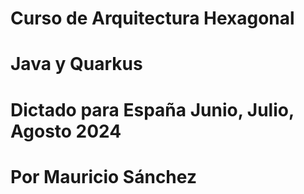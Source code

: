 # Curso de Arquitectura Hexagonal 
# Java y Quarkus 
# Dictado para España Junio, Julio, Agosto 2024
# Por Mauricio Sánchez
